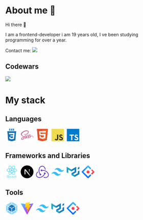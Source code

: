 <h1>About me 🧑</h1>
<p>Hi there 👋</p>
<p>I am a frontend-developer i am 19 years old, I ve been studying programming for over a year.</p>
<p>Contact me: <a href="https://t.me/gadji1801055"><img src="https://img.shields.io/badge/Telegram-blue?logo=Telegram&style=for-the-badge"><img></a></p>

<h2>Codewars</h2>
<p><a href="https://www.codewars.com/users/gadki/badges"><img src="https://www.codewars.com/users/gadki/badges/large"><img></a></p>

<h1>My stack</h1>
<h2>Languages</h2>
<div>
  <img src="https://github.com/devicons/devicon/blob/master/icons/css3/css3-plain-wordmark.svg"  title="CSS3" alt="CSS" width="40" height="40"/>&nbsp;
  <img src="https://github.com/devicons/devicon/blob/master/icons/sass/sass-original.svg" title="JavaScript" alt="JavaScript" width="40" height="40"/>&nbsp;
  <img src="https://github.com/devicons/devicon/blob/master/icons/html5/html5-original.svg" title="HTML5" alt="HTML" width="40" height="40"/>&nbsp;
  <img src="https://github.com/devicons/devicon/blob/master/icons/javascript/javascript-original.svg" title="JavaScript" alt="JavaScript" width="40" height="40"/>&nbsp;
  <img src="https://github.com/devicons/devicon/blob/master/icons/typescript/typescript-original.svg" title="JavaScript" alt="JavaScript" width="40" height="40"/>&nbsp;
</div>

<h2>Frameworks and Libraries</h2>
<div>
  <img src="https://github.com/devicons/devicon/blob/master/icons/react/react-original-wordmark.svg"  title="react" alt="react" width="40" height="40"/>&nbsp;
  <img src="https://github.com/devicons/devicon/blob/master/icons/nextjs/nextjs-original.svg" title="nextjs" alt="nextjs" width="40" height="40"/>&nbsp;
  <img src="https://github.com/devicons/devicon/blob/master/icons/redux/redux-original.svg" title="redux" alt="redux" width="40" height="40"/>&nbsp;
  <img src="https://github.com/devicons/devicon/blob/master/icons/tailwindcss/tailwindcss-original.svg" title="tailwindcs" alt="tailwindcs" width="40" height="40"/>&nbsp;
  <img src="https://github.com/devicons/devicon/blob/master/icons/materialui/materialui-original.svg" title="materialui" alt="materialui" width="40" height="40"/>&nbsp;
  <img src="https://github.com/devicons/devicon/blob/master/icons/antdesign/antdesign-original.svg" title="antdesign" alt="antdesign" width="40" height="40"/>&nbsp;
</div>

<h2>Tools</h2>
<div>
  <img src="https://github.com/devicons/devicon/blob/master/icons/webpack/webpack-original.svg" title="webpack" alt="webpack" width="40" height="40"/>&nbsp;
  <img src="https://github.com/devicons/devicon/blob/master/icons/vitejs/vitejs-original.svg" title="redux" alt="redux" width="40" height="40"/>&nbsp;
  <img src="https://github.com/devicons/devicon/blob/master/icons/tailwindcss/tailwindcss-original.svg" title="tailwindcs" alt="tailwindcs" width="40" height="40"/>&nbsp;
  <img src="https://github.com/devicons/devicon/blob/master/icons/materialui/materialui-original.svg" title="materialui" alt="materialui" width="40" height="40"/>&nbsp;
  <img src="https://github.com/devicons/devicon/blob/master/icons/antdesign/antdesign-original.svg" title="antdesign" alt="antdesign" width="40" height="40"/>&nbsp;
</div>

<!--
**YakhyaevGadji/YakhyaevGadji** is a ✨ _special_ ✨ repository because its `README.md` (this file) appears on your GitHub profile.

Here are some ideas to get you started:

- 🔭 I’m currently working on ...
- 🌱 I’m currently learning ...
- 👯 I’m looking to collaborate on ...
- 🤔 I’m looking for help with ...
- 💬 Ask me about ...
- 📫 How to reach me: ...
- 😄 Pronouns: ...
- ⚡ Fun fact: ...
-->

